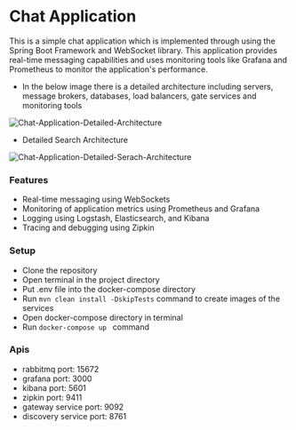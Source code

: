 # Chat Application

This is a simple chat application which is implemented through using the Spring Boot Framework and WebSocket library. This application provides real-time messaging capabilities and uses monitoring tools like Grafana and Prometheus to monitor the application's performance.

* In the below image there is a detailed architecture including servers, message brokers, databases, load balancers, gate services and monitoring tools

![Chat-Application-Detailed-Architecture](https://user-images.githubusercontent.com/48048893/233482483-b18f278f-3564-41a0-91d6-acfdae8d48f4.jpeg)

* Detailed Search Architecture

![Chat-Application-Detailed-Serach-Architecture](https://user-images.githubusercontent.com/48048893/233488210-d908d499-994f-4ee4-9da7-4ff27e2469fd.jpeg)

### Features

* Real-time messaging using WebSockets
* Monitoring of application metrics using Prometheus and Grafana
* Logging using Logstash, Elasticsearch, and Kibana
* Tracing and debugging using Zipkin

### Setup
* Clone the repository
* Open terminal in the project directory
* Put .env file into the docker-compose directory
* Run ``` mvn clean install -DskipTests ``` command to create images of the services
* Open docker-compose directory in terminal
* Run ````docker-compose up ```` command

### Apis
* rabbitmq port: 15672
* grafana port: 3000
* kibana port: 5601
* zipkin port: 9411
* gateway service port: 9092
* discovery service port: 8761
